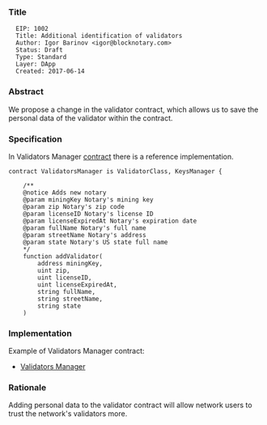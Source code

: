 ### Title

      EIP: 1002
      Title: Additional identification of validators
      Author: Igor Barinov <igor@blocknotary.com>
      Status: Draft
      Type: Standard
      Layer: DApp
      Created: 2017-06-14

### Abstract

We propose a change in the validator contract, which allows us to save the personal data of the validator within the contract.

### Specification

In Validators Manager [contract](https://github.com/oraclesorg/oracles-contract/blob/master/src/ValidatorsManager.sol) there is a reference implementation.

```
contract ValidatorsManager is ValidatorClass, KeysManager {
    
    /**
    @notice Adds new notary
    @param miningKey Notary's mining key
    @param zip Notary's zip code
    @param licenseID Notary's license ID
    @param licenseExpiredAt Notary's expiration date
    @param fullName Notary's full name
    @param streetName Notary's address
    @param state Notary's US state full name
    */
    function addValidator(
        address miningKey,
        uint zip,
        uint licenseID,
        uint licenseExpiredAt,
        string fullName,
        string streetName,
        string state
    )
``` 


### Implementation

Example of Validators Manager contract:
* [Validators Manager](https://github.com/oraclesorg/oracles-contract/blob/master/src/ValidatorsManager.sol) 

### Rationale

Adding personal data to the validator contract will allow network users to trust the network's validators more.

